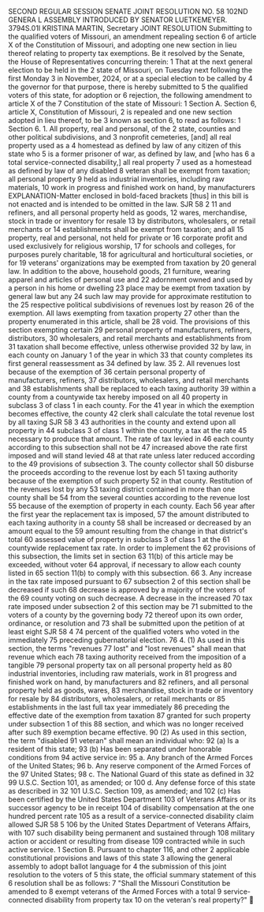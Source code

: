SECOND REGULAR SESSION
SENATE JOINT RESOLUTION NO. 58
102ND GENERA L ASSEMBLY
INTRODUCED BY SENATOR LUETKEMEYER.
3794S.01I KRISTINA MARTIN, Secretary
JOINT RESOLUTION
Submitting to the qualified voters of Missouri, an amendment repealing section 6 of article X of
the Constitution of Missouri, and adopting one new section in lieu thereof relating to
property tax exemptions.
Be it resolved by the Senate, the House of Representatives concurring therein:
1 That at the next general election to be held in the
2 state of Missouri, on Tuesday next following the first Monday
3 in November, 2024, or at a special election to be called by
4 the governor for that purpose, there is hereby submitted to
5 the qualified voters of this state, for adoption or
6 rejection, the following amendment to article X of the
7 Constitution of the state of Missouri:
1 Section A. Section 6, article X, Constitution of Missouri,
2 is repealed and one new section adopted in lieu thereof, to be
3 known as section 6, to read as follows:
1 Section 6. 1. All property, real and personal, of the
2 state, counties and other political subdivisions, and
3 nonprofit cemeteries, [and] all real property used as a
4 homestead as defined by law of any citizen of this state who
5 is a former prisoner of war, as defined by law, and [who has
6 a total service-connected disability,] all real property
7 used as a homestead as defined by law of any disabled
8 veteran shall be exempt from taxation; all personal property
9 held as industrial inventories, including raw materials,
10 work in progress and finished work on hand, by manufacturers
EXPLANATION-Matter enclosed in bold-faced brackets [thus] in this bill is not enacted
and is intended to be omitted in the law.
SJR 58 2
11 and refiners, and all personal property held as goods,
12 wares, merchandise, stock in trade or inventory for resale
13 by distributors, wholesalers, or retail merchants or
14 establishments shall be exempt from taxation; and all
15 property, real and personal, not held for private or
16 corporate profit and used exclusively for religious worship,
17 for schools and colleges, for purposes purely charitable,
18 for agricultural and horticultural societies, or for
19 veterans' organizations may be exempted from taxation by
20 general law. In addition to the above, household goods,
21 furniture, wearing apparel and articles of personal use and
22 adornment owned and used by a person in his home or dwelling
23 place may be exempt from taxation by general law but any
24 such law may provide for approximate restitution to the
25 respective political subdivisions of revenues lost by reason
26 of the exemption. All laws exempting from taxation property
27 other than the property enumerated in this article, shall be
28 void. The provisions of this section exempting certain
29 personal property of manufacturers, refiners, distributors,
30 wholesalers, and retail merchants and establishments from
31 taxation shall become effective, unless otherwise provided
32 by law, in each county on January 1 of the year in which
33 that county completes its first general reassessment as
34 defined by law.
35 2. All revenues lost because of the exemption of
36 certain personal property of manufacturers, refiners,
37 distributors, wholesalers, and retail merchants and
38 establishments shall be replaced to each taxing authority
39 within a county from a countywide tax hereby imposed on all
40 property in subclass 3 of class 1 in each county. For the
41 year in which the exemption becomes effective, the county
42 clerk shall calculate the total revenue lost by all taxing
SJR 58 3
43 authorities in the county and extend upon all property in
44 subclass 3 of class 1 within the county, a tax at the rate
45 necessary to produce that amount. The rate of tax levied in
46 each county according to this subsection shall not be
47 increased above the rate first imposed and will stand levied
48 at that rate unless later reduced according to the
49 provisions of subsection 3. The county collector shall
50 disburse the proceeds according to the revenue lost by each
51 taxing authority because of the exemption of such property
52 in that county. Restitution of the revenues lost by any
53 taxing district contained in more than one county shall be
54 from the several counties according to the revenue lost
55 because of the exemption of property in each county. Each
56 year after the first year the replacement tax is imposed,
57 the amount distributed to each taxing authority in a county
58 shall be increased or decreased by an amount equal to the
59 amount resulting from the change in that district's total
60 assessed value of property in subclass 3 of class 1 at the
61 countywide replacement tax rate. In order to implement the
62 provisions of this subsection, the limits set in section
63 11(b) of this article may be exceeded, without voter
64 approval, if necessary to allow each county listed in
65 section 11(b) to comply with this subsection.
66 3. Any increase in the tax rate imposed pursuant to
67 subsection 2 of this section shall be decreased if such
68 decrease is approved by a majority of the voters of the
69 county voting on such decrease. A decrease in the increased
70 tax rate imposed under subsection 2 of this section may be
71 submitted to the voters of a county by the governing body
72 thereof upon its own order, ordinance, or resolution and
73 shall be submitted upon the petition of at least eight
SJR 58 4
74 percent of the qualified voters who voted in the immediately
75 preceding gubernatorial election.
76 4. (1) As used in this section, the terms "revenues
77 lost" and "lost revenues" shall mean that revenue which each
78 taxing authority received from the imposition of a tangible
79 personal property tax on all personal property held as
80 industrial inventories, including raw materials, work in
81 progress and finished work on hand, by manufacturers and
82 refiners, and all personal property held as goods, wares,
83 merchandise, stock in trade or inventory for resale by
84 distributors, wholesalers, or retail merchants or
85 establishments in the last full tax year immediately
86 preceding the effective date of the exemption from taxation
87 granted for such property under subsection 1 of this
88 section, and which was no longer received after such
89 exemption became effective.
90 (2) As used in this section, the term "disabled
91 veteran" shall mean an individual who:
92 (a) Is a resident of this state;
93 (b) Has been separated under honorable conditions from
94 active service in:
95 a. Any branch of the Armed Forces of the United States;
96 b. Any reserve component of the Armed Forces of the
97 United States;
98 c. The National Guard of this state as defined in 32
99 U.S.C. Section 101, as amended; or
100 d. Any defense force of this state as described in 32
101 U.S.C. Section 109, as amended; and
102 (c) Has been certified by the United States Department
103 of Veterans Affairs or its successor agency to be in receipt
104 of disability compensation at the one hundred percent rate
105 as a result of a service-connected disability claim allowed
SJR 58 5
106 by the United States Department of Veterans Affairs, with
107 such disability being permanent and sustained through
108 military action or accident or resulting from disease
109 contracted while in such active service.
1 Section B. Pursuant to chapter 116, and other
2 applicable constitutional provisions and laws of this state
3 allowing the general assembly to adopt ballot language for
4 the submission of this joint resolution to the voters of
5 this state, the official summary statement of this
6 resolution shall be as follows:
7 "Shall the Missouri Constitution be amended to
8 exempt veterans of the Armed Forces with a total
9 service-connected disability from property tax
10 on the veteran's real property?"
